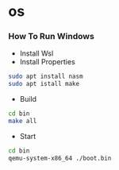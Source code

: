 # os

### How To Run Windows

+ Install Wsl
+ Install Properties
```bash
sudo apt install nasm
sudo apt istall make
```

- Build

```bash
cd bin
make all
```

+ Start 

```bash
cd bin
qemu-system-x86_64 ./boot.bin
```